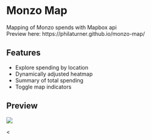 <h1>Monzo Map</h1>
<p>Mapping of Monzo spends with Mapbox api<br>Preview here: https://philaturner.github.io/monzo-map/</p>
<h2>Features</h2>
  <ul><li>Explore spending by location</li>
  <li>Dynamically adjusted heatmap</li>
  <li>Summary of total spending</li>
  <li>Toggle map indicators</li></ul>
<h2>Preview</h2>
<p><img src='https://giant.gfycat.com/WhisperedDefiniteDarklingbeetle.gif'/></p>
<
